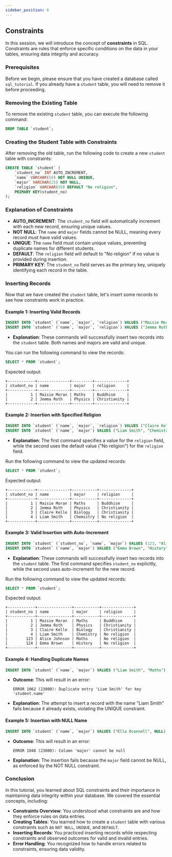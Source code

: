 ```yaml
---
sidebar_position: 6
---
```


## Constraints

In this session, we will introduce the concept of **constraints** in SQL. Constraints are rules that enforce specific conditions on the data in your tables, ensuring data integrity and accuracy.

### Prerequisites

Before we begin, please ensure that you have created a database called `sql_tutorial`. If you already have a `student` table, you will need to remove it before proceeding.

### Removing the Existing Table

To remove the existing `student` table, you can execute the following command:

```sql
DROP TABLE `student`;
```

### Creating the Student Table with Constraints

After removing the old table, run the following code to create a new `student` table with constraints:

```sql
CREATE TABLE `student` (
    `student_no` INT AUTO_INCREMENT,
    `name` VARCHAR(50) NOT NULL UNIQUE,
    `major` VARCHAR(25) NOT NULL,
    `religion` VARCHAR(50) DEFAULT "No religion",
    PRIMARY KEY(student_no)
);
```

### Explanation of Constraints

- **AUTO_INCREMENT**: The `student_no` field will automatically increment with each new record, ensuring unique values.
- **NOT NULL**: The `name` and `major` fields cannot be NULL, meaning every record must have valid values.
- **UNIQUE**: The `name` field must contain unique values, preventing duplicate names for different students.
- **DEFAULT**: The `religion` field will default to "No religion" if no value is provided during insertion.
- **PRIMARY KEY**: The `student_no` field serves as the primary key, uniquely identifying each record in the table.

### Inserting Records

Now that we have created the `student` table, let's insert some records to see how constraints work in practice.

#### Example 1: Inserting Valid Records

```sql
INSERT INTO `student` (`name`, `major`, `religion`) VALUES ("Maisie Moran", "Maths", "Buddhism");
INSERT INTO `student` (`name`, `major`, `religion`) VALUES ("Jemma Roth", "Physics", "Christianity");
```

- **Explanation**: These commands will successfully insert two records into the `student` table. Both names and majors are valid and unique.

You can run the following command to view the records:

```sql
SELECT * FROM `student`;
```

Expected output:

```
+------------+--------------+---------+--------------+
| student_no | name         | major   | religion     |
+------------+--------------+---------+--------------+
|          1 | Maisie Moran | Maths   | Buddhism     |
|          2 | Jemma Roth   | Physics | Christianity |
+------------+--------------+---------+--------------+
```

#### Example 2: Insertion with Specified Religion

```sql
INSERT INTO `student` (`name`, `major`, `religion`) VALUES ("Claire Kelle", "Biology", "Christianity");
INSERT INTO `student` (`name`, `major`) VALUES ("Liam Smith", "Chemistry");
```

- **Explanation**: The first command specifies a value for the `religion` field, while the second uses the default value ("No religion") for the `religion` field.

Run the following command to view the updated records:

```sql
SELECT * FROM `student`;
```

Expected output:

```
+------------+--------------+-----------+--------------+
| student_no | name         | major     | religion     |
+------------+--------------+-----------+--------------+
|          1 | Maisie Moran | Maths     | Buddhism     |
|          2 | Jemma Roth   | Physics   | Christianity |
|          3 | Claire Kelle | Biology   | Christianity |
|          4 | Liam Smith   | Chemistry | No religion  |
+------------+--------------+-----------+--------------+
```

#### Example 3: Valid Insertion with Auto-Increment

```sql
INSERT INTO `student` (`student_no`, `name`, `major`) VALUES (123, "Alice Johnson", "Maths");
INSERT INTO `student` (`name`, `major`) VALUES ("Emma Brown", "History");
```

- **Explanation**: These commands will successfully insert two records into the `student` table. The first command specifies `student_no` explicitly, while the second uses auto-increment for the new record.

Run the following command to view the updated records:

```sql
SELECT * FROM `student`;
```

Expected output:

```
+------------+---------------+-----------+--------------+
| student_no | name          | major     | religion     |
+------------+---------------+-----------+--------------+
|          1 | Maisie Moran  | Maths     | Buddhism     |
|          2 | Jemma Roth    | Physics   | Christianity |
|          3 | Claire Kelle  | Biology   | Christianity |
|          4 | Liam Smith    | Chemistry | No religion  |
|        123 | Alice Johnson | Maths     | No religion  |
|        124 | Emma Brown    | History   | No religion  |
+------------+---------------+-----------+--------------+
```

#### Example 4: Handling Duplicate Names

```sql
INSERT INTO `student` (`name`, `major`) VALUES ("Liam Smith", "Maths");
```

- **Outcome**: This will result in an error:
  ```
  ERROR 1062 (23000): Duplicate entry 'Liam Smith' for key 'student.name'
  ```
- **Explanation**: The attempt to insert a record with the name "Liam Smith" fails because it already exists, violating the UNIQUE constraint.

#### Example 5: Insertion with NULL Name

```sql
INSERT INTO `student` (`name`, `major`) VALUES ("Ella Oconnell", NULL);
```

- **Outcome**: This will result in an error:
  ```
  ERROR 1048 (23000): Column 'major' cannot be null
  ```
- **Explanation**: The insertion fails because the `major` field cannot be NULL, as enforced by the NOT NULL constraint.

### Conclusion

In this tutorial, you learned about SQL constraints and their importance in maintaining data integrity within your database. We covered the essential concepts, including:

- **Constraints Overview**: You understood what constraints are and how they enforce rules on data entries.
- **Creating Tables**: You learned how to create a `student` table with various constraints such as `NOT NULL`, `UNIQUE`, and `DEFAULT`.
- **Inserting Records**: You practiced inserting records while respecting constraints and observed outcomes for valid and invalid entries.
- **Error Handling**: You recognized how to handle errors related to constraints, ensuring data validity.
